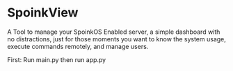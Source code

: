 # SpoinkView
 A Tool to manage your SpoinkOS Enabled server, a simple dashboard with no distractions, just for those moments you want to know the system usage, execute commands remotely, and manage users.


First: Run main.py then run app.py
